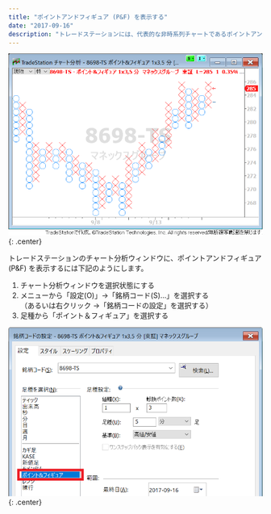 ```yaml
---
title: "ポイントアンドフィギュア (P&F) を表示する"
date: "2017-09-16"
description: "トレードステーションには、代表的な非時系列チャートであるポイントアンドフィギュアを表示する機能が付いています。"
---
```


![point-and-figure1.png](./point-and-figure1.png){: .center}

トレードステーションのチャート分析ウィンドウに、ポイントアンドフィギュア (P&F) を表示するには下記のようにします。

1. チャート分析ウィンドウを選択状態にする
2. メニューから「設定(O)」→「銘柄コード(S)...」を選択する<br>（あるいは右クリック →「銘柄コードの設定」を選択する）
3. 足種から「ポイント＆フィギュア」を選択する

![point-and-figure2.png](./point-and-figure2.png){: .center}


